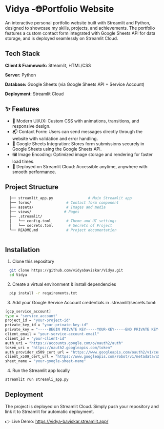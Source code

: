 
# Vidya -🌐Portfolio Website

An interactive personal portfolio website built with Streamlit and Python, designed to showcase my skills, projects, and achievements. The portfolio features a custom contact form integrated with Google Sheets API for data storage, and is deployed seamlessly on Streamlit Cloud.


## Tech Stack

**Client & Framework:** Streamlit, HTML/CSS

**Server:** Python

**Database:** Google Sheets (via Google Sheets API + Service Account)

**Deployment**: Streamlit Cloud


## ✨ Features

- 🎨 Modern UI/UX: Custom CSS with animations, transitions, and responsive design.
- 📬 Contact Form: Users can send messages directly through the website with validation and error handling.
- 💾 Google Sheets Integration: Stores form submissions securely in Google Sheets using the Google Sheets API.
- 🖼️ Image Encoding: Optimized image storage and rendering for faster load times.
- 🚀 Deployed on Streamlit Cloud: Accessible anytime, anywhere with smooth performance.
## Project Structure

```bash
  ├── streamlit_app.py                # Main Streamlit app
  ├── forms/                # Contact form component
  ├── assets/               # Images and media
  ├── views/               # Pages
  ├── .streamlit/
  │   └── config.toml       # Theme and UI settings
  │   └── secrets.toml       # Secrets of Project 
  └── README.md             # Project documentation
  
```
## Installation

1. Clone this repository

```bash
  git clone https://github.com/vidyabaviskar/Vidya.git
  cd Vidya
```
2. Create a virtual environment & install dependencies
```bash
  pip install -r requirements.txt
```

3. Add your Google Service Account credentials in .streamlit/secrets.toml:

```bash
[gcp_service_account]
type = "service_account"
project_id = "your-project-id"
private_key_id = "your-private-key-id"
private_key = "-----BEGIN PRIVATE KEY-----YOUR-KEY-----END PRIVATE KEY-----\n"
client_email = "your-service-account-email"
client_id = "your-client-id"
auth_uri = "https://accounts.google.com/o/oauth2/auth"
token_uri = "https://oauth2.googleapis.com/token"
auth_provider_x509_cert_url = "https://www.googleapis.com/oauth2/v1/certs"
client_x509_cert_url = "https://www.googleapis.com/robot/v1/metadata/x509/your-service-account"
sheet_name = "your-google-sheet-name"
```
4. Run the Streamlit app locally
```bash
streamlit run streamli_app.py
```

## Deployment

The project is deployed on Streamlit Cloud. Simply push your repository and link it to Streamlit for automatic deployment.


👉 Live Demo: https://vidya-baviskar.streamlit.app/









